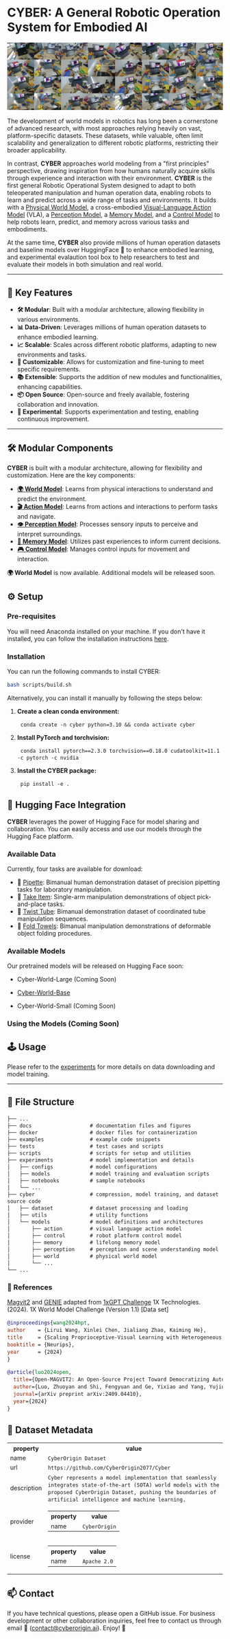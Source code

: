 # CYBER: A General Robotic Operation System for Embodied AI

![Show Data](docs/imgs/showdata.png)

The development of world models in robotics has long been a cornerstone of advanced research, with most approaches relying heavily on vast, platform-specific datasets. These datasets, while valuable, often limit scalability and generalization to different robotic platforms, restricting their broader applicability.

In contrast, **CYBER** approaches world modeling from a "first principles" perspective, drawing inspiration from how humans naturally acquire skills through experience and interaction with their environment. **CYBER** is the first general Robotic Operational System designed to adapt to both teleoperated manipulation and human operation data, enabling robots to learn and predict across a wide range of tasks and environments. It builds with a <u>Physical World Model</u>, a cross-embodied <u>Visual-Language Action Model</u> (VLA), a <u>Perception Model</u>, a <u>Memory Model</u>, and a <u>Control Model</u> to help robots learn, predict, and memory across various tasks and embodiments.

At the same time, **CYBER** also provide millions of human operation datasets and baseline models over HuggingFace 🤗 to enhance embodied learning, and experimental evalaution tool box to help researchers to test and evaluate their models in both simulation and real world.

---

## 🌟 Key Features

- **🛠️ Modular**: Built with a modular architecture, allowing flexibility in various environments.
- **📊 Data-Driven**: Leverages millions of human operation datasets to enhance embodied learning.
- **📈 Scalable**: Scales across different robotic platforms, adapting to new environments and tasks.
- **🔧 Customizable**: Allows for customization and fine-tuning to meet specific requirements.
- **📚 Extensible**: Supports the addition of new modules and functionalities, enhancing capabilities.
- **📦 Open Source**: Open-source and freely available, fostering collaboration and innovation.
- **🔬 Experimental**: Supports experimentation and testing, enabling continuous improvement.
---

## 🛠️ Modular Components

**CYBER** is built with a modular architecture, allowing for flexibility and customization. Here are the key components:

- [**🌍 World Model**](docs/tutorial/world.md): Learns from physical interactions to understand and predict the environment.
- [**🎬 Action Model**](docs/tutorial/action.md): Learns from actions and interactions to perform tasks and navigate.
- [**👁️ Perception Model**](docs/tutorial/preception.md): Processes sensory inputs to perceive and interpret surroundings.
- [**🧠 Memory Model**](docs/tutorial/memory.md): Utilizes past experiences to inform current decisions.
- [**🎮 Control Model**](docs/tutorial/control.md): Manages control inputs for movement and interaction.

**🌍 World Model** is now available. Additional models will be released soon.

## ⚙️ Setup

### Pre-requisites

You will need Anaconda installed on your machine. If you don't have it installed, you can follow the installation instructions [here](https://docs.anaconda.com/anaconda/install/linux/).

### Installation

You can run the following commands to install CYBER:

```bash
bash scripts/build.sh
```

Alternatively, you can install it manually by following the steps below:

1. **Create a clean conda environment:**

        conda create -n cyber python=3.10 && conda activate cyber

2. **Install PyTorch and torchvision:**

        conda install pytorch==2.3.0 torchvision==0.18.0 cudatoolkit=11.1 -c pytorch -c nvidia

3. **Install the CYBER package:**

        pip install -e .

## 🤗 Hugging Face Integration

**CYBER** leverages the power of Hugging Face for model sharing and collaboration. You can easily access and use our models through the Hugging Face platform.

### Available Data

Currently, four tasks are available for download:

- 🤗 [Pipette](https://huggingface.co/datasets/cyberorigin/cyber_pipette): Bimanual human demonstration dataset of precision pipetting tasks for laboratory manipulation.
- 🤗 [Take Item](https://huggingface.co/datasets/cyberorigin/cyber_take_the_item): Single-arm manipulation demonstrations of object pick-and-place tasks.
- 🤗 [Twist Tube](https://huggingface.co/datasets/cyberorigin/cyber_twist_the_tube): Bimanual demonstration dataset of coordinated tube manipulation sequences.
- 🤗 [Fold Towels](https://huggingface.co/datasets/cyberorigin/cyber_fold_towels): Bimanual manipulation demonstrations of deformable object folding procedures.

### Available Models

Our pretrained models will be released on Hugging Face soon:

- Cyber-World-Large (Coming Soon)
- [Cyber-World-Base](https://huggingface.co/cyberorigin/GENIE_Base)

- Cyber-World-Small (Coming Soon)

### Using the Models (Coming Soon)

<!-- To use our models in your project, you can install the `transformers` library and load the models as follows:

```python
from transformers import AutoModel, AutoTokenizer

# Load the tokenizer and model
tokenizer = AutoTokenizer.from_pretrained("cyberorigin/cyber-base")
model = AutoModel.from_pretrained("cyberorigin/cyber-base")

# Example usage
inputs = tokenizer("Hello, world!", return_tensors="pt")
outputs = model(**inputs)
```

For more details, please refer to the [Hugging Face documentation](https://huggingface.co/docs/transformers/index). -->


## 🕹️ Usage

Please refer to the [experiments](experiments/README.md) for more details on data downloading and model training.

---

## 💾 File Structure

```plaintext
├── ...
├── docs                   # documentation files and figures 
├── docker                 # docker files for containerization
├── examples               # example code snippets
├── tests                  # test cases and scripts
├── scripts                # scripts for setup and utilities
├── experiments            # model implementation and details
│   ├── configs            # model configurations
│   ├── models             # model training and evaluation scripts
│   ├── notebooks          # sample notebooks
│   └── ...
├── cyber                  # compression, model training, and dataset source code
│   ├── dataset            # dataset processing and loading
│   ├── utils              # utility functions
│   └── models             # model definitions and architectures
│       ├── action         # visual language action model
│       ├── control        # robot platform control model
│       ├── memory         # lifelong memory model
│       ├── perception     # perception and scene understanding model
│       ├── world          # physical world model
│       └── ...
└── ...
```

### 📕 References

[Magvit2](https://github.com/TencentARC/Open-MAGVIT2) and [GENIE](https://arxiv.org/abs/2402.15391) adapted from [1xGPT Challenge](https://github.com/1x-technologies/1xgpt)
1X Technologies. (2024). 1X World Model Challenge (Version 1.1) [Data set]


```bibtex
@inproceedings{wang2024hpt,
author    = {Lirui Wang, Xinlei Chen, Jialiang Zhao, Kaiming He},
title     = {Scaling Proprioceptive-Visual Learning with Heterogeneous Pre-trained Transformers},
booktitle = {Neurips},
year      = {2024}
}
```
```bibtex
@article{luo2024open,
  title={Open-MAGVIT2: An Open-Source Project Toward Democratizing Auto-regressive Visual Generation},
  author={Luo, Zhuoyan and Shi, Fengyuan and Ge, Yixiao and Yang, Yujiu and Wang, Limin and Shan, Ying},
  journal={arXiv preprint arXiv:2409.04410},
  year={2024}
}
```

## 📄 Dataset Metadata
<div itemscope itemtype="http://schema.org/Dataset">
<table>
  <tr>
    <th>property</th>
    <th>value</th>
  </tr>
  <tr>
    <td>name</td>
    <td><code itemprop="name">CyberOrigin Dataset</code></td>
  </tr>
  <tr>
    <td>url</td>
    <td><code itemprop="url">https://github.com/CyberOrigin2077/Cyber</code></td>
  </tr>
  <tr>
    <td>description</td>
    <td><code itemprop="description">Cyber represents a model implementation that seamlessly integrates state-of-the-art (SOTA) world models with the proposed CyberOrigin Dataset, pushing the boundaries of artificial intelligence and machine learning.</code></td>
  </tr>
  <tr>
    <td>provider</td>
    <td>
      <div itemscope itemtype="http://schema.org/Organization" itemprop="provider">
        <table>
          <tr>
            <th>property</th>
            <th>value</th>
          </tr>
          <tr>
            <td>name</td>
            <td><code itemprop="name">CyberOrigin</code></td>
          </tr>
        </table>
      </div>
    </td>
  </tr>
  <tr>
    <td>license</td>
    <td>
      <div itemscope itemtype="http://schema.org/CreativeWork" itemprop="license">
        <table>
          <tr>
            <th>property</th>
            <th>value</th>
          </tr>
          <tr>
            <td>name</td>
            <td><code itemprop="name">Apache 2.0</code></td>
          </tr>
        </table>
      </div>
    </td>
  </tr>
</table>
</div>

## 📫 Contact
If you have technical questions, please open a GitHub issue. For business development or other collaboration inquiries, feel free to contact us through email 📧 (<contact@cyberorigin.ai>). Enjoy! 🎉
